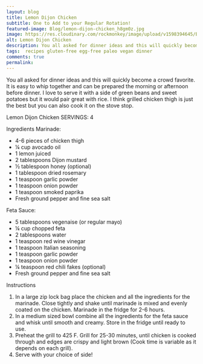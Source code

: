 ```yaml
---
layout: blog
title: Lemon Dijon Chicken
subtitle: One to Add to your Regular Rotation!
featured-image: Blog/lemon-dijon-chicken_h8gm0z.jpg
image: https://res.cloudinary.com/rockmonkey/image/upload/v1598394645/Blog/lemon-dijon-chicken_h8gm0z.jpg
alt: Lemon Dijon Chicken
description: You all asked for dinner ideas and this will quickly become a crowd favorite. It is easy to whip together and can be prepared the morning or afternoon before dinner. I love to serve it with a side of green beans and sweet potatoes but it would pair great with rice.
tags:  recipes gluten-free egg-free paleo vegan dinner
comments: true
permalink:
---
```

You all asked for dinner ideas and this will quickly become a crowd favorite. It is easy to whip together and can be prepared the morning or afternoon before dinner. I love to serve it with a side of green beans and sweet potatoes but it would pair great with rice. I think grilled chicken thigh is just the best but you can also cook it on the stove stop.

Lemon Dijon Chicken
SERVINGS: 4

Ingredients
Marinade:
* 4-6 pieces of chicken thigh
* ¼ cup avocado oil
* 1 lemon juiced
* 2 tablespoons Dijon mustard
* ½ tablespoon honey (optional)
* 1 tablespoon dried rosemary
* 1 teaspoon garlic powder
* 1 teaspoon onion powder
* 1 teaspoon smoked paprika
* Fresh ground pepper and fine sea salt

Feta Sauce:
* 5 tablespoons vegenaise (or regular mayo)
* ¼ cup chopped feta
* 2 tablespoons water
* 1 teaspoon red wine vinegar
* 1 teaspoon Italian seasoning
* 1 teaspoon garlic powder
* 1 teaspoon onion powder
* ¼ teaspoon red chili fakes (optional)
* Fresh ground pepper and fine sea salt

Instructions
1. In a large zip lock bag place the chicken and all the ingredients for the marinade. Close tightly and shake until marinade is mixed and evenly coated on the chicken. Marinade in the fridge for 2-6 hours.
2. In a medium sized bowl combine all the ingredients for the feta sauce and whisk until smooth and creamy. Store in the fridge until ready to use.
3. Preheat the grill to 425 F. Grill for 25-30 minutes, until chicken is cooked through and edges are crispy and light brown (Cook time is variable as it depends on each grill).
4. Serve with your choice of side!
